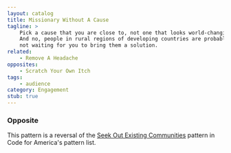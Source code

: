 ```yaml
---
layout: catalog
title: Missionary Without A Cause
tagline: >
    Pick a cause that you are close to, not one that looks world-changing. 
    And no, people in rural regions of developing countries are probably
    not waiting for you to bring them a solution. 
related:
    - Remove A Headache
opposites:
    - Scratch Your Own Itch
tags:
    - audience
category: Engagement
stub: true
---
```




### Opposite

This pattern is a reversal of the [Seek Out Existing Communities](https://github.com/codeforamerica/civic-tech-patterns) pattern in Code for America's pattern list. 
